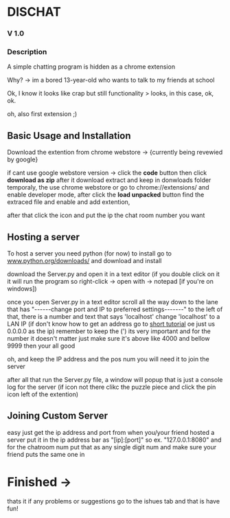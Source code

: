 # DISCHAT

### V 1.0

### Description
A simple chatting program is hidden as a chrome extension

Why? -> im a bored 13-year-old who wants to talk to my friends at school

Ok, I know it looks like crap but still functionality > looks, in this case, ok, ok.

oh, also first extension ;)

## Basic Usage and Installation

Download the extention from chrome webstore -> {currently being revewied by google}

if cant use google webstore version -> click the __code__ button then click __download as zip__ after it download extract and keep in donwloads folder temporaly, the use chrome webstore or go to chrome://extensions/ and enable developer mode, after click the __load unpacked__ button find the extraced file and enable and add extention,

after that click the icon and put the ip the chat room number you want

## Hosting a server

To host a server you need python (for now) to install go to www.python.org/downloads/ and download and install

download the Server.py and open it in a text editor (if you double click on it it will run the program so right-click -> open with -> notepad [if you're on windows])

once you open Server.py in a text editor scroll all the way down to the lane that has "------change port and IP to preferred settings-------" 
to the left of that, there is a number and text that says 'localhost' change 'localhost' to a LAN IP (if don't know how to get an address go to [short tutorial](https://networking.grok.lsu.edu/article.aspx?articleid=14842&printable=y) oe just us 0.0.0.0 as the ip) remember to keep the (') its very important
and for the number it doesn't matter just make sure it's above like 4000 and bellow 9999 then your all good

oh, and keep the IP address and the pos num you will need it to join the server

after all that run the Server.py file, a window will popup that is just a console log for the server (if icon not there clikc the puzzle piece and click the pin icon left of the extention)

## Joining Custom Server

easy just get the ip address and port from when you/your friend hosted a server put it in the ip address bar as "[ip]:[port]" so ex. "127.0.0.1:8080"
and for the chatroom num put that as any single digit num and make sure your friend puts the same one in

# Finished ->

thats it if any problems or suggestions go to the ishues tab and that is have fun!

